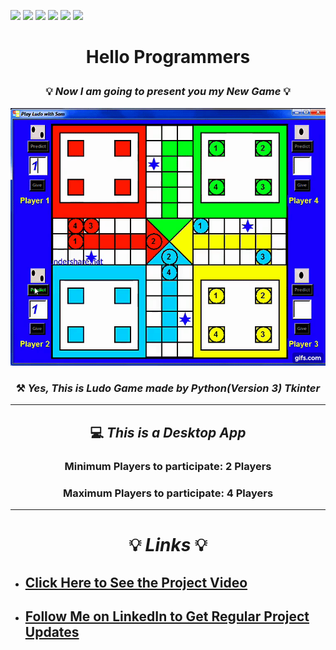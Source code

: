 ![](https://img.shields.io/badge/Programming_Language-Python-blue.svg)
![](https://img.shields.io/badge/Main_Tool_Used-Tkinter-gold.svg)
![](https://img.shields.io/badge/Supporting_Tool_Used-Pillow-orange.svg)
![](https://img.shields.io/badge/Game-Ludo-yellow.svg)
![](https://img.shields.io/badge/Python_Version-3.7-brown.svg)
![](https://img.shields.io/badge/Status-Complete-green.svg)

# <p align="center"> Hello Programmers  </p>

### <p align="center">  💡 _Now I am going to present you my New Game_ 💡 </p>

<p align="center"><img src="ludo_gif.gif"></p>

###  <p align="center">⚒️ _Yes, This is Ludo Game made by Python(Version 3) Tkinter_</p>

---

## <p align="center"> 💻 <i>_This is a Desktop App_</i></p>
### <p align="center"> Minimum Players to participate: 2 Players</p>
### <p align="center"> Maximum Players to participate: 4 Players</p>


---
# <p align="center">💡 ***_Links_*** 💡</p>
- ## [Click Here to See the Project Video](https://youtu.be/K6LHcfr1HMQ "LCO")

- ## [Follow Me on LinkedIn to Get Regular Project Updates](https://www.linkedin.com/in/samarpan-dasgupta-4aa1061b0/ "LCO")



